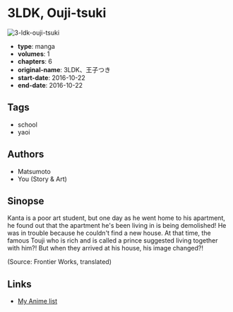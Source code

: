 # 3LDK, Ouji-tsuki

![3-ldk-ouji-tsuki](https://cdn.myanimelist.net/images/manga/2/238030.jpg)

-   **type**: manga
-   **volumes**: 1
-   **chapters**: 6
-   **original-name**: 3LDK、王子つき
-   **start-date**: 2016-10-22
-   **end-date**: 2016-10-22

## Tags

-   school
-   yaoi

## Authors

-   Matsumoto
-   You (Story & Art)

## Sinopse

Kanta is a poor art student, but one day as he went home to his apartment, he found out that the apartment he's been living in is being demolished! He was in trouble because he couldn't find a new house. At that time, the famous Touji who is rich and is called a prince suggested living together with him?! But when they arrived at his house, his image changed?!

(Source: Frontier Works, translated)

## Links

-   [My Anime list](https://myanimelist.net/manga/128229/3LDK_Ouji-tsuki)
